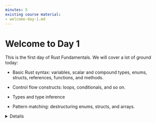 ```yaml
---
minutes: 5
existing course material:
- welcome-day-1.md
---
```


# Welcome to Day 1

This is the first day of Rust Fundamentals. We will cover a lot of ground
today:

* Basic Rust syntax: variables, scalar and compound types, enums, structs,
  references, functions, and methods.

* Control flow constructs: loops, conditionals, and so on.

* Types and type inference

* Pattern matching: destructuring enums, structs, and arrays.

<details>

Please remind the students that:

* They should ask questions when they get them, don't save them to the end.
* The class is meant to be interactive and discussions are very much encouraged!
  * As an instructor, you should try to keep the discussions relevant, i.e.,
    keep the discussions related to how Rust does things vs some other language.
    It can be hard to find the right balance, but err on the side of allowing
    discussions since they engage people much more than one-way communication.
* The questions will likely mean that we talk about things ahead of the slides.
  * This is perfectly okay! Repetition is an important part of learning. Remember
    that the slides are just a support and you are free to skip them as you
    like.

The idea for the first day is to show the "basic" things in Rust that should
have immediate parallels in other languages. The more advanced parts of Rust
come on the subsequent days.

If you're teaching this in a classroom, this is a good place to go over the
schedule. We suggest splitting the day into two parts (following the slides):

* Morning: 9:00 to 12:00,
* Afternoon: 13:00 to 16:00.

You can of course adjust this as necessary. Please make sure to include breaks,
we recommend a break after every exercise, and covering the exercise results
after the break.

</details>

